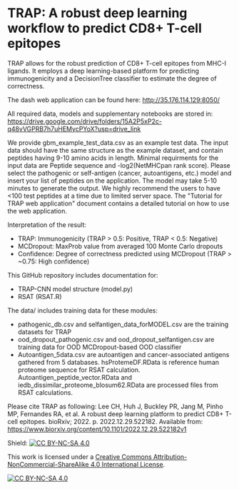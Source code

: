 # TRAP: A robust deep learning workflow to predict CD8+ T-cell epitopes

TRAP allows for the robust prediction of CD8+ T-cell epitopes from MHC-I ligands. It employs a deep learning-based platform for predicting immunogenicity and a DecisionTree classifier to estimate the degree of correctness.

The dash web application can be found here: http://35.176.114.129:8050/ 

All required data, models and supplementary notebooks are stored in: https://drive.google.com/drive/folders/15A2P5xP2c-q48vVGPRB7h7uHEMycPYoX?usp=drive_link 

We provide gbm_example_test_data.csv as an example test data. The input data should have the same structure as the example dataset, and contain peptides having 9-10 amino acids in length. Minimal requirments for the input data are Peptide sequence and -log2(NetMHCpan rank score). Please select the pathogenic or self-antigen (cancer, autoantigens, etc.) model and insert your list of peptides on the application. The model may take 5-10 minutes to generate the output. We highly recommend the users to have <100 test peptides at a time due to limited server space. The "Tutorial for TRAP web application" document contains a detailed tutorial on how to use the web application.

Interpretation of the result: 
* TRAP: Immunogenicity (TRAP > 0.5: Positive, TRAP < 0.5: Negative)
* MCDropout: MaxProb value from averaged 100 Monte Carlo dropouts 
* Confidence: Degree of correctness predicted using MCDropout (TRAP > ~0.75: High confidence) 

This GitHub repository includes documentation for:
* TRAP-CNN model structure (model.py) 
* RSAT (RSAT.R) 

The data/ includes training data for these modules:
* pathogenic_db.csv and selfantigen_data_forMODEL.csv are the training datasets for TRAP 
* ood_dropout_pathogenic.csv and ood_dropout_selfantigen.csv are training data for OOD MCDropout-based OOD classifier
* Autoantigen_5data.csv are autoantigen and cancer-associated antigens gathered from 5 databases. hsProtemeDF.RData is reference human proteome sequence for RSAT calculation. Autoantigen_peptide_vector.RData and iedb_dissimilar_proteome_blosum62.RData are processed files from RSAT calculations. 

Please cite TRAP as following: Lee CH, Huh J, Buckley PR, Jang M, Pinho MP, Fernandes RA, et al. A robust deep learning platform to predict CD8+ T-cell epitopes. bioRxiv; 2022. p. 2022.12.29.522182. Available from: https://www.biorxiv.org/content/10.1101/2022.12.29.522182v1




Shield: [![CC BY-NC-SA 4.0][cc-by-nc-sa-shield]][cc-by-nc-sa]

This work is licensed under a
[Creative Commons Attribution-NonCommercial-ShareAlike 4.0 International License][cc-by-nc-sa].

[![CC BY-NC-SA 4.0][cc-by-nc-sa-image]][cc-by-nc-sa]

[cc-by-nc-sa]: http://creativecommons.org/licenses/by-nc-sa/4.0/
[cc-by-nc-sa-image]: https://licensebuttons.net/l/by-nc-sa/4.0/88x31.png
[cc-by-nc-sa-shield]: https://img.shields.io/badge/License-CC%20BY--NC--SA%204.0-lightgrey.svg
